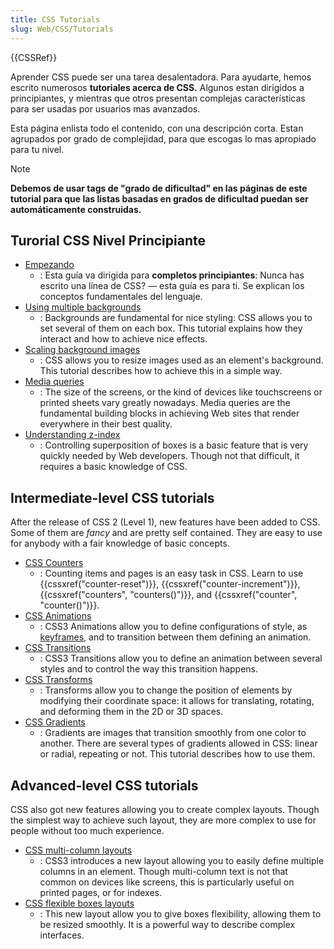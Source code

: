 ```yaml
---
title: CSS Tutorials
slug: Web/CSS/Tutorials
---
```


{{CSSRef}}

Aprender CSS puede ser una tarea desalentadora. Para ayudarte, hemos escrito numerosos **tutoriales acerca de CSS.** Algunos estan dirigidos a principiantes, y mientras que otros presentan complejas características para ser usadas por usuarios mas avanzados.

Esta página enlista todo el contenido, con una descripción corta. Estan agrupados por grado de complejidad, para que escogas lo mas apropiado para tu nivel.

> [!NOTE]
> **Debemos de usar tags de "grado de dificultad" en las páginas de este tutorial para que las listas basadas en grados de dificultad puedan ser automáticamente construidas.**

## Turorial CSS Nivel Principiante

- [Empezando](/es/docs/conflicting/Learn_web_development/Core/Styling_basics)
  - : Esta guía va dirigida para **completos principiantes**: Nunca has escrito una línea de CSS? — esta guía es para ti. Se explican los conceptos fundamentales del lenguaje.
- [Using multiple backgrounds](/es/docs/Web/CSS/CSS_backgrounds_and_borders/Using_multiple_backgrounds)
  - : Backgrounds are fundamental for nice styling: CSS allows you to set several of them on each box. This tutorial explains how they interact and how to achieve nice effects.
- [Scaling background images](/es/docs/Web/CSS/CSS_backgrounds_and_borders/Resizing_background_images)
  - : CSS allows you to resize images used as an element's background. This tutorial describes how to achieve this in a simple way.
- [Media queries](/es/docs/Web/CSS/CSS_media_queries/Using_media_queries)
  - : The size of the screens, or the kind of devices like touchscreens or printed sheets vary greatly nowadays. Media queries are the fundamental building blocks in achieving Web sites that render everywhere in their best quality.
- [Understanding z-index](/es/docs/Web/CSS/CSS_positioned_layout/Understanding_z-index)
  - : Controlling superposition of boxes is a basic feature that is very quickly needed by Web developers. Though not that difficult, it requires a basic knowledge of CSS.

## Intermediate-level CSS tutorials

After the release of CSS 2 (Level 1), new features have been added to CSS. Some of them are _fancy_ and are pretty self contained. They are easy to use for anybody with a fair knowledge of basic concepts.

- [CSS Counters](/es/docs/Web/CSS/CSS_counter_styles/Using_CSS_counters)
  - : Counting items and pages is an easy task in CSS. Learn to use {{cssxref("counter-reset")}}, {{cssxref("counter-increment")}}, {{cssxref("counters", "counters()")}}, and {{cssxref("counter", "counter()")}}.
- [CSS Animations](/es/docs/Web/CSS/CSS_animations/Using_CSS_animations)
  - : CSS3 Animations allow you to define configurations of style, as [keyframes](/es/docs/Web/CSS/@keyframes), and to transition between them defining an animation.
- [CSS Transitions](/es/docs/Web/CSS/CSS_transitions/Using_CSS_transitions)
  - : CSS3 Transitions allow you to define an animation between several styles and to control the way this transition happens.
- [CSS Transforms](/es/docs/Web/CSS/CSS_transforms/Using_CSS_transforms)
  - : Transforms allow you to change the position of elements by modifying their coordinate space: it allows for translating, rotating, and deforming them in the 2D or 3D spaces.
- [CSS Gradients](/es/docs/Web/CSS/CSS_images/Using_CSS_gradients)
  - : Gradients are images that transition smoothly from one color to another. There are several types of gradients allowed in CSS: linear or radial, repeating or not. This tutorial describes how to use them.

## Advanced-level CSS tutorials

CSS also got new features allowing you to create complex layouts. Though the simplest way to achieve such layout, they are more complex to use for people without too much experience.

- [CSS multi-column layouts](/es/docs/Web/CSS/CSS_multicol_layout/Using_multicol_layouts)
  - : CSS3 introduces a new layout allowing you to easily define multiple columns in an element. Though multi-column text is not that common on devices like screens, this is particularly useful on printed pages, or for indexes.
- [CSS flexible boxes layouts](/es/docs/Web/CSS/CSS_flexible_box_layout/Basic_concepts_of_flexbox)
  - : This new layout allow you to give boxes flexibility, allowing them to be resized smoothly. It is a powerful way to describe complex interfaces.
